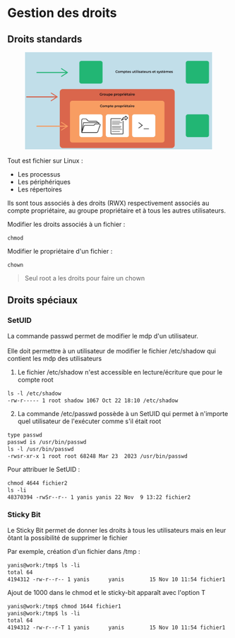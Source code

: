 # Gestion des droits

## Droits standards



<figure><img src=".gitbook/assets/Screenshot from 2024-11-10 11-31-06.png" alt=""><figcaption></figcaption></figure>

Tout est fichier sur Linux :&#x20;

* Les processus
* Les périphériques
* Les répertoires

Ils sont tous associés à des droits (RWX) respectivement associés au compte propriétaire, au groupe propriétaire et à tous les autres utilisateurs.

Modifier les droits associés à un fichier :&#x20;

```
chmod
```

Modifier le propriétaire d'un fichier :&#x20;

```
chown
```

> Seul root a les droits pour faire un chown

## Droits spéciaux

### SetUID

La commande passwd permet de modifier le mdp d'un utilisateur.\
\
Elle doit permettre à un utilisateur de modifier le fichier /etc/shadow qui contient les mdp des utilisateurs

1. Le fichier /etc/shadow n'est accessible en lecture/écriture que pour le compte root

```
ls -l /etc/shadow
-rw-r----- 1 root shadow 1067 Oct 22 18:10 /etc/shadow
```

2. La commande /etc/passwd possède à un SetUID qui permet à n'importe quel utilisateur de l'exécuter comme s'il était root

```
type passwd
passwd is /usr/bin/passwd
ls -l /usr/bin/passwd 
-rwsr-xr-x 1 root root 68248 Mar 23  2023 /usr/bin/passwd
```

Pour attribuer le SetUID :&#x20;

```
chmod 4644 fichier2
ls -li
48370394 -rwSr--r-- 1 yanis yanis 22 Nov  9 13:22 fichier2
```

### Sticky Bit

Le Sticky Bit permet de donner les droits à tous les utilisateurs mais en leur ôtant la possibilité de supprimer le fichier

Par exemple, création d'un fichier dans /tmp :&#x20;

```
yanis@work:/tmp$ ls -li
total 64
4194312 -rw-r--r-- 1 yanis      yanis        15 Nov 10 11:54 fichier1

```

Ajout de 1000 dans le chmod et le sticky-bit apparaît avec l'option T

```
yanis@work:/tmp$ chmod 1644 fichier1 
yanis@work:/tmp$ ls -li
total 64
4194312 -rw-r--r-T 1 yanis      yanis        15 Nov 10 11:54 fichier1

```





